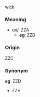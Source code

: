 wick
### Meaning
+ _adj_: ZZA
    + __eg__: ZZB

### Origin

ZZC

### Synonym

__eg__: ZZD

+ ZZE


